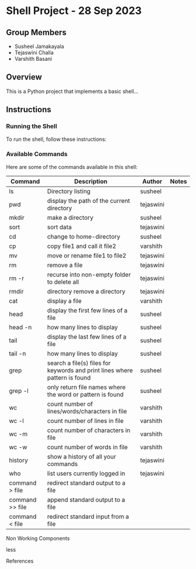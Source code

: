 # Shell Project - 28 Sep 2023

## Group Members

- Susheel Jamakayala
- Tejaswini Challa
- Varshith Basani 

## Overview

This is a Python project that implements a basic shell...

## Instructions

### Running the Shell

To run the shell, follow these instructions:




### Available Commands

Here are some of the commands available in this shell:

| Command | Description                   | Author     | Notes |
| ------- | ------------------------------| -----------| ----- |
| ls      | Directory listing             |susheel |       |
| pwd     | display the path of the current directory   |tejaswini   | 
| mkdir   | make a directory              | susheel    |      
|sort |	sort data                         | tejaswini |
|cd		| change to home-directory          | susheel |
|cp 	|	copy file1 and call it file2      | varshith |
| mv	| move or rename file1 to file2     | tejaswini |
| rm	|	remove a file                     | tejaswini |
|rm -r |	recurse into non-empty folder to delete all| tejaswini |
| rmdir	| directory	remove a directory    | tejaswini |
| cat	|	display a file                    | varshith |
| head |	display the first few lines of a file | susheel |
|head -n|	how many lines to display       | susheel |
|tail	|	display the last few lines of a file | susheel |
|tail	-n|	how many lines to display       | susheel |
|grep	|search a file(s) files for keywords and print lines where pattern is found                                      | susheel |
|grep -l|	only return file names where the word or pattern is found | susheel |
|wc	|	count number of lines/words/characters in file | varshith |
|wc -l|	count number of lines in file      | varshith |
|wc -m|	count number of characters in file | varshith |
|wc -w|	count number of words in file      | varshith |
|history| show a history of all your commands | tejaswini |
|who| 	list users currently logged in | tejaswini |
|command > file	| redirect standard output to a file |
|command >> file |	append standard output to a file |
|command < file |	redirect standard input from a file |

Non Working Components

less

References





